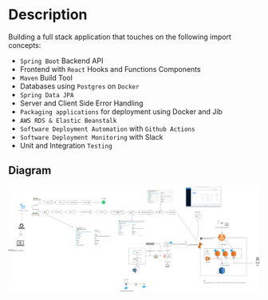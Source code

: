 # Description

Building a full stack application that touches on the following import concepts:

* `Spring Boot` Backend API
* Frontend with `React` Hooks and Functions Components
* `Maven` Build Tool
* Databases using `Postgres` on `Docker`
* `Spring Data JPA`
* Server and Client Side Error Handling
* `Packaging applications` for deployment using Docker and Jib
* `AWS RDS & Elastic Beanstalk`
* `Software Deployment Automation` with `Github Actions`
* `Software Deployment Monitoring` with Slack
* Unit and Integration `Testing`

## Diagram

![](diagram.drawio.png)